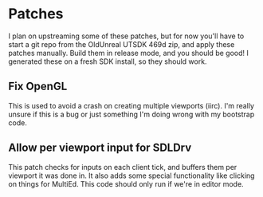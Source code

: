 # Patches

I plan on upstreaming some of these patches, but for now you'll have to start a git repo from the OldUnreal UTSDK 469d zip, and apply these patches manually. Build them in release mode, and you should be good! I generated these on a fresh SDK install, so they should work.

## Fix OpenGL

This is used to avoid a crash on creating multiple viewports (iirc). I'm really unsure if this is a bug or just something I'm doing wrong with my bootstrap code.

## Allow per viewport input for SDLDrv

This patch checks for inputs on each client tick, and buffers them per viewport it was done in. It also adds some special functionality like clicking on things for MultiEd. This code should only run if we're in editor mode.